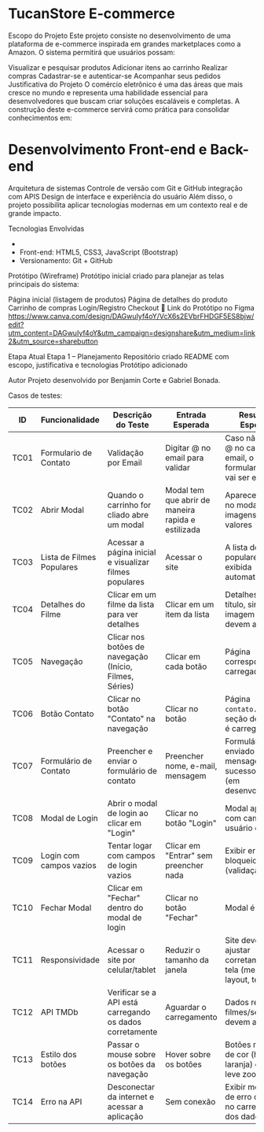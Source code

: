 <h1>TucanStore E-commerce</h1> 

Escopo do Projeto Este projeto consiste no desenvolvimento de uma plataforma de e-commerce inspirada em grandes marketplaces como a Amazon.
O sistema permitirá que usuários possam:

Visualizar e pesquisar produtos
Adicionar itens ao carrinho
Realizar compras
Cadastrar-se e autenticar-se
Acompanhar seus pedidos
Justificativa do Projeto O comércio eletrônico é uma das áreas que mais cresce no mundo e representa uma habilidade essencial para desenvolvedores que buscam criar soluções escaláveis e completas.
A construção deste e-commerce servirá como prática para consolidar conhecimentos em:

<h1>Desenvolvimento Front-end e Back-end</h1> 
Arquitetura de sistemas
Controle de versão com Git e GitHub
integração com APIS
Design de interface e experiência do usuário
Além disso, o projeto possibilita aplicar tecnologias modernas em um contexto real e de grande impacto.

Tecnologias Envolvidas
<ul>
  <li></li>
  <li>Front-end: HTML5, CSS3, JavaScript (Bootstrap)</li>
  <li> Versionamento: Git + GitHub </li>
</ul>


Protótipo (Wireframe) Protótipo inicial criado para planejar as telas principais do sistema:

Página inicial (listagem de produtos)
Página de detalhes do produto
Carrinho de compras
Login/Registro
Checkout
📎 Link do Protótipo no Figma
https://www.canva.com/design/DAGwuIyf4oY/VcX6s2EVbrFHDGF5ES8bjw/edit?utm_content=DAGwuIyf4oY&utm_campaign=designshare&utm_medium=link2&utm_source=sharebutton

Etapa Atual Etapa 1 – Planejamento
Repositório criado
README com escopo, justificativa e tecnologias
Protótipo adicionado

Autor Projeto desenvolvido por Benjamin Corte e Gabriel Bonada.


Casos de testes: 

| **ID** | **Funcionalidade**        | **Descrição do Teste**                                   | **Entrada Esperada**                     | **Resultado Esperado**                                                 | **Status** |
| ------ | ------------------------- | -------------------------------------------------------- | ---------------------------------------- | ---------------------------------------------------------------------- | -------- |
| TC01   | Formulario de Contato     | Validação por Email                                      | Digitar @ no email para validar          | Caso não tenha o @ no campo do email, o formulario não vai ser enviado | ✅ 
| TC02   | Abrir Modal               | Quando o carrinho for cliado abre um modal               | Modal tem que abrir de maneira rapida e estilizada | Aparecer os itens no modal com imagens e valores             | ✅      |
| TC03   | Lista de Filmes Populares | Acessar a página inicial e visualizar filmes populares   | Acessar o site                           | A lista de filmes populares é exibida automaticamente                  | ✅      |
| TC04   | Detalhes do Filme         | Clicar em um filme da lista para ver detalhes            | Clicar em um item da lista               | Detalhes como título, sinopse, imagem e nota devem aparecer            | ✅          |
| TC05   | Navegação                 | Clicar nos botões de navegação (Início, Filmes, Séries)  | Clicar em cada botão                     | Página correspondente é carregada                                      | ✅          |
| TC06   | Botão Contato             | Clicar no botão "Contato" na navegação                   | Clicar no botão                          | Página `contato.html` ou seção de contato é carregada                  | ✅          |
| TC07   | Formulário de Contato     | Preencher e enviar o formulário de contato               | Preencher nome, e-mail, mensagem         | Formulário enviado ou mensagem de sucesso aparece (em desenvolvimento) | ⚠️         |
| TC08   | Modal de Login            | Abrir o modal de login ao clicar em "Login"              | Clicar no botão "Login"                  | Modal aparece com campos de usuário e senha                            | ✅          |
| TC09   | Login com campos vazios   | Tentar logar com campos de login vazios                  | Clicar em "Entrar" sem preencher nada    | Exibir erro ou bloqueio do envio (validação)                           | ⚠️         |
| TC10   | Fechar Modal              | Clicar em "Fechar" dentro do modal de login              | Clicar no botão "Fechar"                 | Modal é fechado                                                        | ✅          |
| TC11   | Responsividade            | Acessar o site por celular/tablet                        | Reduzir o tamanho da janela              | Site deve se ajustar corretamente à tela (menu, layout, textos)        | ⚠️         |
| TC12   | API TMDb                  | Verificar se a API está carregando os dados corretamente | Aguardar o carregamento                  | Dados reais de filmes/séries devem aparecer                            | ✅          |
| TC13   | Estilo dos botões         | Passar o mouse sobre os botões da navegação              | Hover sobre os botões                    | Botões mudam de cor (hover laranja) e fazem leve zoom                  | ✅          |
| TC14   | Erro na API               | Desconectar da internet e acessar a aplicação            | Sem conexão                              | Exibir mensagem de erro ou falha no carregamento dos dados             | ⚠️         |

